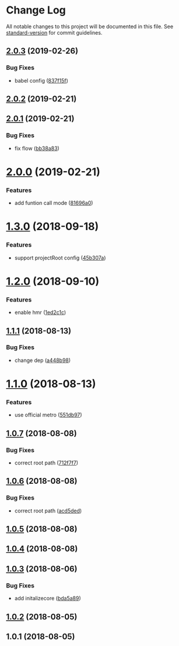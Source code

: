 # Change Log

All notable changes to this project will be documented in this file. See [standard-version](https://github.com/conventional-changelog/standard-version) for commit guidelines.

<a name="2.0.3"></a>
## [2.0.3](https://github.com/cliberal/railn/compare/v2.0.2...v2.0.3) (2019-02-26)


### Bug Fixes

* babel config ([837f15f](https://github.com/cliberal/railn/commit/837f15f))



<a name="2.0.2"></a>
## [2.0.2](https://github.com/cliberal/railn/compare/v2.0.1...v2.0.2) (2019-02-21)



<a name="2.0.1"></a>
## [2.0.1](https://github.com/cliberal/railn/compare/v2.0.0...v2.0.1) (2019-02-21)


### Bug Fixes

* fix flow ([bb38a83](https://github.com/cliberal/railn/commit/bb38a83))



<a name="2.0.0"></a>
# [2.0.0](https://github.com/cliberal/railn/compare/v1.3.0...v2.0.0) (2019-02-21)


### Features

* add funtion call mode ([81696a0](https://github.com/cliberal/railn/commit/81696a0))



<a name="1.3.0"></a>
# [1.3.0](https://github.com/cliberal/railn/compare/v1.2.0...v1.3.0) (2018-09-18)


### Features

* support projectRoot config ([45b307a](https://github.com/cliberal/railn/commit/45b307a))



<a name="1.2.0"></a>
# [1.2.0](https://github.com/cliberal/railn/compare/v1.1.1...v1.2.0) (2018-09-10)


### Features

* enable hmr ([1ed2c1c](https://github.com/cliberal/railn/commit/1ed2c1c))



<a name="1.1.1"></a>
## [1.1.1](https://github.com/cliberal/railn/compare/v1.1.0...v1.1.1) (2018-08-13)


### Bug Fixes

* change dep ([a448b98](https://github.com/cliberal/railn/commit/a448b98))



<a name="1.1.0"></a>
# [1.1.0](https://github.com/cliberal/railn/compare/v1.0.7...v1.1.0) (2018-08-13)


### Features

* use official metro ([551db97](https://github.com/cliberal/railn/commit/551db97))



<a name="1.0.7"></a>
## [1.0.7](https://github.com/cliberal/railn/compare/v1.0.5...v1.0.7) (2018-08-08)


### Bug Fixes

* correct root path ([712f7f7](https://github.com/cliberal/railn/commit/712f7f7))



<a name="1.0.6"></a>
## [1.0.6](https://github.com/cliberal/railn/compare/v1.0.5...v1.0.6) (2018-08-08)


### Bug Fixes

* correct root path ([acd5ded](https://github.com/cliberal/railn/commit/acd5ded))



<a name="1.0.5"></a>
## [1.0.5](https://github.com/cliberal/railn/compare/v1.0.4...v1.0.5) (2018-08-08)



<a name="1.0.4"></a>
## [1.0.4](https://github.com/cliberal/railn/compare/v1.0.3...v1.0.4) (2018-08-08)



<a name="1.0.3"></a>
## [1.0.3](https://github.com/cliberal/railn/compare/v1.0.2...v1.0.3) (2018-08-06)


### Bug Fixes

* add initalizecore ([bda5a89](https://github.com/cliberal/railn/commit/bda5a89))



<a name="1.0.2"></a>
## [1.0.2](https://github.com/cliberal/railn/compare/v1.0.1...v1.0.2) (2018-08-05)



<a name="1.0.1"></a>
## 1.0.1 (2018-08-05)
